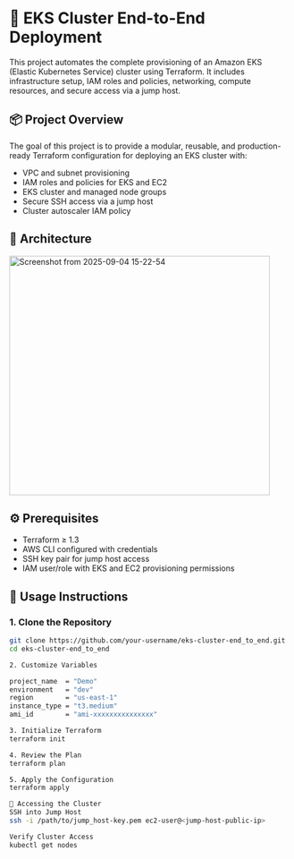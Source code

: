 # 🚀 EKS Cluster End-to-End Deployment

This project automates the complete provisioning of an Amazon EKS (Elastic Kubernetes Service) cluster using Terraform. It includes infrastructure setup, IAM roles and policies, networking, compute resources, and secure access via a jump host.

## 📦 Project Overview

The goal of this project is to provide a modular, reusable, and production-ready Terraform configuration for deploying an EKS cluster with:

- VPC and subnet provisioning
- IAM roles and policies for EKS and EC2
- EKS cluster and managed node groups
- Secure SSH access via a jump host
- Cluster autoscaler IAM policy

## 🧱 Architecture
<img width="466" height="428" alt="Screenshot from 2025-09-04 15-22-54" src="https://github.com/user-attachments/assets/c01df051-2731-40e7-a459-d247f3886a9d" />

## ⚙️ Prerequisites

- Terraform ≥ 1.3
- AWS CLI configured with credentials
- SSH key pair for jump host access
- IAM user/role with EKS and EC2 provisioning permissions

## 🚀 Usage Instructions

### 1. Clone the Repository

```bash
git clone https://github.com/your-username/eks-cluster-end_to_end.git
cd eks-cluster-end_to_end

2. Customize Variables

project_name  = "Demo"
environment   = "dev"
region        = "us-east-1"
instance_type = "t3.medium"
ami_id        = "ami-xxxxxxxxxxxxxxx"

3. Initialize Terraform
terraform init

4. Review the Plan
terraform plan

5. Apply the Configuration
terraform apply

🔐 Accessing the Cluster
SSH into Jump Host
ssh -i /path/to/jump_host-key.pem ec2-user@<jump-host-public-ip>

Verify Cluster Access
kubectl get nodes
